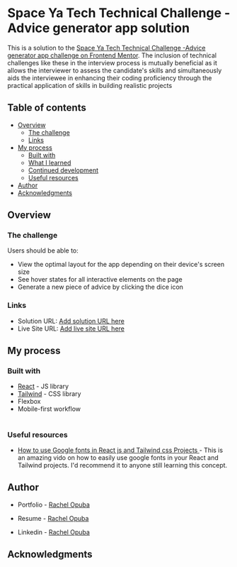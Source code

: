 # Space Ya Tech Technical Challenge - Advice generator app solution

This is a solution to the [Space Ya Tech Technical Challenge -Advice generator app challenge on Frontend Mentor](https://www.frontendmentor.io/challenges/advice-generator-app-QdUG-13db). The inclusion of technical challenges  like these in the interview process is mutually beneficial as it allows the interviewer to assess the candidate's skills and simultaneously aids the interviewee in enhancing their coding proficiency through the practical application of skills in building realistic projects

## Table of contents

- [Overview](#overview)
  - [The challenge](#the-challenge)
  - [Links](#links)
- [My process](#my-process)
  - [Built with](#built-with)
  - [What I learned](#what-i-learned)
  - [Continued development](#continued-development)
  - [Useful resources](#useful-resources)
- [Author](#author)
- [Acknowledgments](#acknowledgments)


## Overview

### The challenge

Users should be able to:

- View the optimal layout for the app depending on their device's screen size
- See hover states for all interactive elements on the page
- Generate a new piece of advice by clicking the dice icon



### Links

- Solution URL: [Add solution URL here](https://your-solution-url.com)
- Live Site URL: [Add live site URL here](https://your-live-site-url.com)

## My process

### Built with
- [React](https://reactjs.org/) - JS library
- [Tailwind](https://tailwindcss.com/) - CSS library
- Flexbox
- Mobile-first workflow



#
### Useful resources


- [How to use Google fonts in React js and Tailwind css Projects ](https://youtu.be/x6t-80KW3p0?si=WimUrSBvmFIoudLx) - This is an amazing vido  on how to easily use google fonts in your React and Tailwind projects. I'd recommend it to anyone still learning this concept.



## Author

- Portfolio - [Rachel Opuba](https://rachels-portfolio.netlify.app/)
- Resume - [Rachel Opuba](https://docs.google.com/document/d/15MrHTVU_hfkiUY2fB331f0SQ0UcGPuah/edit?usp=sharing&ouid=106180394381708140383&rtpof=true&sd=true)

- Linkedin - [Rachel Opuba](https://www.your-site.com)


## Acknowledgments




